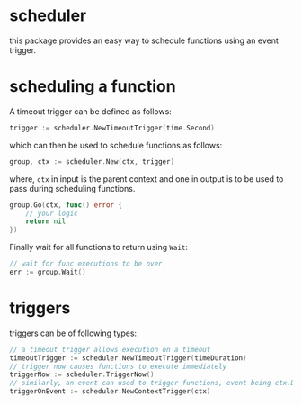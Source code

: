 # scheduler
this package provides an easy way to schedule functions using an event trigger.

# scheduling a function
A timeout trigger can be defined as follows:
```go
trigger := scheduler.NewTimeoutTrigger(time.Second)
```
which can then be used to schedule functions as follows:
```go
group, ctx := scheduler.New(ctx, trigger)
```
where, `ctx` in input is the parent context and one in output is to be used to pass during scheduling functions.
```go
group.Go(ctx, func() error { 
	// your logic
	return nil
})
```
Finally wait for all functions to return using `Wait`:
```go
// wait for func executions to be over.
err := group.Wait()
```

# triggers
triggers can be of following types:
```go
// a timeout trigger allows execution on a timeout
timeoutTrigger := scheduler.NewTimeoutTrigger(timeDuration)
// trigger now causes functions to execute immediately
triggerNow := scheduler.TriggerNow()
// similarly, an event can used to trigger functions, event being ctx.Done()
triggerOnEvent := scheduler.NewContextTrigger(ctx)
```